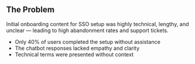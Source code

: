 ## The Problem

Initial onboarding content for SSO setup was highly technical, lengthy, and unclear — leading to high abandonment rates and support tickets.

- Only 40% of users completed the setup without assistance
- The chatbot responses lacked empathy and clarity
- Technical terms were presented without context

